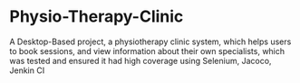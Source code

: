 # Physio-Therapy-Clinic
A Desktop-Based project, a physiotherapy clinic system, which helps users to book sessions, and view information about their own specialists, which was tested and ensured it had high coverage using Selenium, Jacoco, Jenkin CI
